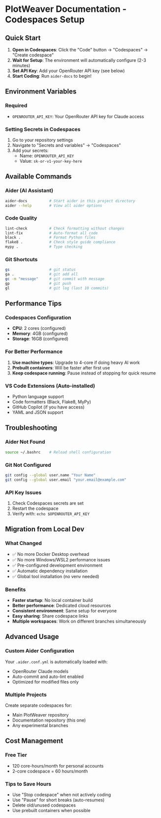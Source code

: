 # PlotWeaver Documentation - Codespaces Setup

## Quick Start

1. **Open in Codespaces**: Click the "Code" button → "Codespaces" → "Create codespace"
2. **Wait for Setup**: The environment will automatically configure (2-3 minutes)
3. **Set API Key**: Add your OpenRouter API key (see below)
4. **Start Coding**: Run `aider-docs` to begin!

## Environment Variables

### Required
- `OPENROUTER_API_KEY`: Your OpenRouter API key for Claude access

### Setting Secrets in Codespaces
1. Go to your repository settings
2. Navigate to "Secrets and variables" → "Codespaces"
3. Add your secrets:
   - Name: `OPENROUTER_API_KEY`
   - Value: `sk-or-v1-your-key-here`

## Available Commands

### Aider (AI Assistant)
```bash
aider-docs          # Start aider in this project directory
aider --help        # View all aider options
```

### Code Quality
```bash
lint-check          # Check formatting without changes
lint-fix            # Auto-format all code
black .             # Format Python files
flake8 .            # Check style guide compliance
mypy .              # Type checking
```

### Git Shortcuts
```bash
gs                  # git status
ga .                # git add all
gc -m "message"     # git commit with message
gp                  # git push
gl                  # git log (last 10 commits)
```

## Performance Tips

### Codespaces Configuration
- **CPU**: 2 cores (configured)
- **Memory**: 4GB (configured)
- **Storage**: 16GB (configured)

### For Better Performance
1. **Use machine types**: Upgrade to 4-core if doing heavy AI work
2. **Prebuilt containers**: Will be faster after first use
3. **Keep codespace running**: Pause instead of stopping for quick resume

### VS Code Extensions (Auto-installed)
- Python language support
- Code formatters (Black, Flake8, MyPy)
- GitHub Copilot (if you have access)
- YAML and JSON support

## Troubleshooting

### Aider Not Found
```bash
source ~/.bashrc    # Reload shell configuration
```

### Git Not Configured
```bash
git config --global user.name "Your Name"
git config --global user.email "your.email@example.com"
```

### API Key Issues
1. Check Codespaces secrets are set
2. Restart the codespace
3. Verify with: `echo $OPENROUTER_API_KEY`

## Migration from Local Dev

### What Changed
- ✅ No more Docker Desktop overhead
- ✅ No more Windows/WSL2 performance issues
- ✅ Pre-configured development environment
- ✅ Automatic dependency installation
- ✅ Global tool installation (no venv needed)

### Benefits
- **Faster startup**: No local container build
- **Better performance**: Dedicated cloud resources
- **Consistent environment**: Same setup for everyone
- **Easy sharing**: Share codespace links
- **Multiple workspaces**: Work on different branches simultaneously

## Advanced Usage

### Custom Aider Configuration
Your `.aider.conf.yml` is automatically loaded with:
- OpenRouter Claude models
- Auto-commit and auto-lint enabled
- Optimized for modified files only

### Multiple Projects
Create separate codespaces for:
- Main PlotWeaver repository
- Documentation repository (this one)
- Any experimental branches

## Cost Management

### Free Tier
- 120 core-hours/month for personal accounts
- 2-core codespace = 60 hours/month

### Tips to Save Hours
- Use "Stop codespace" when not actively coding
- Use "Pause" for short breaks (auto-resumes)
- Delete old/unused codespaces
- Use prebuilt containers when possible
